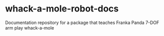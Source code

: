 # whack-a-mole-robot-docs
Documentation repository for a package that teaches Franka Panda 7-DOF arm play whack-a-mole
